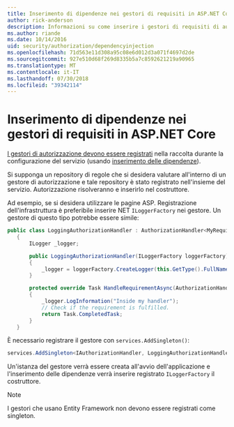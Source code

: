```yaml
---
title: Inserimento di dipendenze nei gestori di requisiti in ASP.NET Core
author: rick-anderson
description: Informazioni su come inserire i gestori di requisiti di autorizzazione in un'app ASP.NET Core con inserimento delle dipendenze.
ms.author: riande
ms.date: 10/14/2016
uid: security/authorization/dependencyinjection
ms.openlocfilehash: 71d563e11d308a95c08e6d012d3a071f4697d2de
ms.sourcegitcommit: 927e510d68f269d8335b5a7c8592621219a90965
ms.translationtype: MT
ms.contentlocale: it-IT
ms.lasthandoff: 07/30/2018
ms.locfileid: "39342114"
---
```

# <a name="dependency-injection-in-requirement-handlers-in-aspnet-core"></a>Inserimento di dipendenze nei gestori di requisiti in ASP.NET Core

<a name="security-authorization-di"></a>

[I gestori di autorizzazione devono essere registrati](xref:security/authorization/policies#handler-registration) nella raccolta durante la configurazione del servizio (usando [inserimento delle dipendenze](xref:fundamentals/dependency-injection)).

Si supponga un repository di regole che si desidera valutare all'interno di un gestore di autorizzazione e tale repository è stato registrato nell'insieme del servizio. Autorizzazione risolveranno e inserirlo nel costruttore.

Ad esempio, se si desidera utilizzare le pagine ASP. Registrazione dell'infrastruttura è preferibile inserire NET `ILoggerFactory` nei gestore. Un gestore di questo tipo potrebbe essere simile:

```csharp
public class LoggingAuthorizationHandler : AuthorizationHandler<MyRequirement>
   {
       ILogger _logger;

       public LoggingAuthorizationHandler(ILoggerFactory loggerFactory)
       {
           _logger = loggerFactory.CreateLogger(this.GetType().FullName);
       }

       protected override Task HandleRequirementAsync(AuthorizationHandlerContext context, MyRequirement requirement)
       {
           _logger.LogInformation("Inside my handler");
           // Check if the requirement is fulfilled.
           return Task.CompletedTask;
       }
   }
   ```

È necessario registrare il gestore con `services.AddSingleton()`:

```csharp
services.AddSingleton<IAuthorizationHandler, LoggingAuthorizationHandler>();
```

Un'istanza del gestore verrà essere creata all'avvio dell'applicazione e l'inserimento delle dipendenze verrà inserire registrato `ILoggerFactory` il costruttore.

> [!NOTE]
> I gestori che usano Entity Framework non devono essere registrati come singleton.
